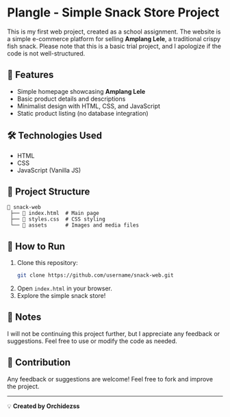 # Plangle - Simple Snack Store Project

This is my first web project, created as a school assignment. The website is a simple e-commerce platform for selling **Amplang Lele**, a traditional crispy fish snack. Please note that this is a basic trial project, and I apologize if the code is not well-structured.

## 🍟 Features
- Simple homepage showcasing **Amplang Lele**
- Basic product details and descriptions
- Minimalist design with HTML, CSS, and JavaScript
- Static product listing (no database integration)

## 🛠️ Technologies Used
- HTML
- CSS
- JavaScript (Vanilla JS)

## 📂 Project Structure
```
📁 snack-web
 ├── 📄 index.html  # Main page
 ├── 📄 styles.css  # CSS styling
 └── 📁 assets      # Images and media files
```

## 🚀 How to Run
1. Clone this repository:
   ```sh
   git clone https://github.com/username/snack-web.git
   ```
2. Open `index.html` in your browser.
3. Explore the simple snack store!

## 🎯 Notes
I will not be continuing this project further, but I appreciate any feedback or suggestions. Feel free to use or modify the code as needed.

## 📌 Contribution
Any feedback or suggestions are welcome! Feel free to fork and improve the project.

---

💡 **Created by Orchidezss**

